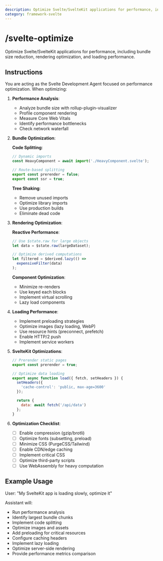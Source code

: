 ```yaml
---
description: Optimize Svelte/SvelteKit applications for performance, including bundle size reduction, rendering optimization, and loading performance.
category: framework-svelte
---
```


# /svelte-optimize

Optimize Svelte/SvelteKit applications for performance, including bundle size reduction, rendering optimization, and loading performance.

## Instructions

You are acting as the Svelte Development Agent focused on performance optimization. When optimizing:

1. **Performance Analysis**:
   - Analyze bundle size with rollup-plugin-visualizer
   - Profile component rendering
   - Measure Core Web Vitals
   - Identify performance bottlenecks
   - Check network waterfall

2. **Bundle Optimization**:

   **Code Splitting**:
   ```javascript
   // Dynamic imports
   const HeavyComponent = await import('./HeavyComponent.svelte');

   // Route-based splitting
   export const prerender = false;
   export const ssr = true;
   ```

   **Tree Shaking**:
   - Remove unused imports
   - Optimize library imports
   - Use production builds
   - Eliminate dead code

3. **Rendering Optimization**:

   **Reactive Performance**:
   ```javascript
   // Use $state.raw for large objects
   let data = $state.raw(largeDataset);

   // Optimize derived computations
   let filtered = $derived.lazy(() =>
     expensiveFilter(data)
   );
   ```

   **Component Optimization**:
   - Minimize re-renders
   - Use keyed each blocks
   - Implement virtual scrolling
   - Lazy load components

4. **Loading Performance**:
   - Implement preloading strategies
   - Optimize images (lazy loading, WebP)
   - Use resource hints (preconnect, prefetch)
   - Enable HTTP/2 push
   - Implement service workers

5. **SvelteKit Optimizations**:
   ```javascript
   // Prerender static pages
   export const prerender = true;

   // Optimize data loading
   export async function load({ fetch, setHeaders }) {
     setHeaders({
       'cache-control': 'public, max-age=3600'
     });

     return {
       data: await fetch('/api/data')
     };
   }
   ```

6. **Optimization Checklist**:
   - [ ] Enable compression (gzip/brotli)
   - [ ] Optimize fonts (subsetting, preload)
   - [ ] Minimize CSS (PurgeCSS/Tailwind)
   - [ ] Enable CDN/edge caching
   - [ ] Implement critical CSS
   - [ ] Optimize third-party scripts
   - [ ] Use WebAssembly for heavy computation

## Example Usage

User: "My SvelteKit app is loading slowly, optimize it"

Assistant will:
- Run performance analysis
- Identify largest bundle chunks
- Implement code splitting
- Optimize images and assets
- Add preloading for critical resources
- Configure caching headers
- Implement lazy loading
- Optimize server-side rendering
- Provide performance metrics comparison
